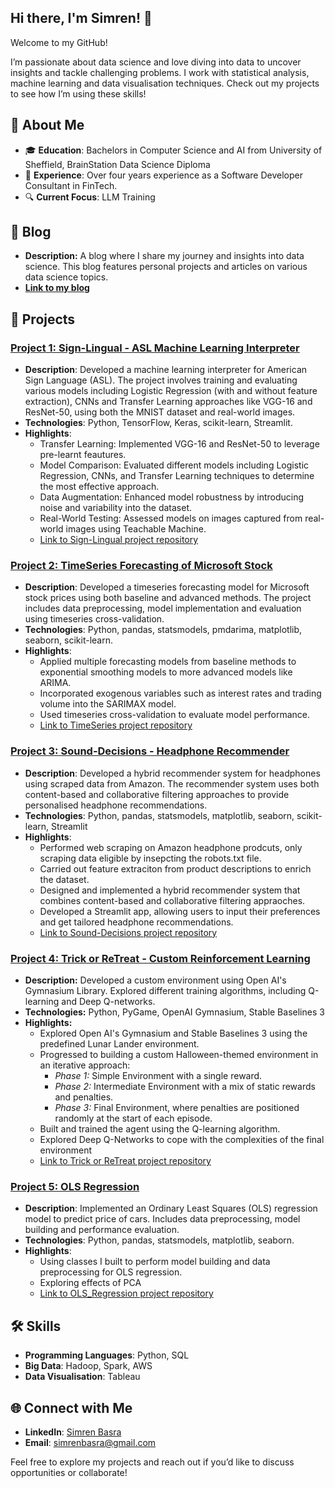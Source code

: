 ## Hi there, I'm Simren! 👋

Welcome to my GitHub! 

I’m passionate about data science and love diving into data to uncover insights and tackle challenging problems.
I work with statistical analysis, machine learning and data visualisation techniques. Check out my projects to see how I’m using these skills!

## 🧑 About Me
- 🎓 **Education**: Bachelors in Computer Science and AI from University of Sheffield, BrainStation Data Science Diploma
- 💼 **Experience**: Over four years experience as a Software Developer Consultant in FinTech.
- 🔍 **Current Focus**: LLM Training 

## 📝 Blog

- **Description:** A blog where I share my journey and insights into data science. This blog features personal projects and articles on various data science topics.
- [**Link to my blog**](https://simrenbasra.github.io/simys-blog/)

## 📂 Projects

### [Project 1: Sign-Lingual - ASL Machine Learning Interpreter](https://github.com/simrenbasra/Sign_Lingual)
- **Description**: Developed a machine learning interpreter for American Sign Language (ASL). The project involves training and evaluating various models including Logistic Regression (with and without feature extraction), CNNs and Transfer Learning approaches like VGG-16 and ResNet-50, using both the MNIST dataset and real-world images.
- **Technologies**: Python, TensorFlow, Keras, scikit-learn, Streamlit.
- **Highlights**:
  - Transfer Learning: Implemented VGG-16 and ResNet-50 to leverage pre-learnt feautures.
  - Model Comparison: Evaluated different models including Logistic Regression, CNNs, and Transfer Learning techniques to determine the most effective approach.
  - Data Augmentation: Enhanced model robustness by introducing noise and variability into the dataset.
  - Real-World Testing: Assessed models on images captured from real-world images using Teachable Machine.
  - [Link to Sign-Lingual project repository](https://github.com/simrenbasra/Sign_Lingual)

### [Project 2: TimeSeries Forecasting of Microsoft Stock](https://github.com/simrenbasra/timeseries)
- **Description**: Developed a timeseries forecasting model for Microsoft stock prices using both baseline and advanced methods. The project includes data preprocessing, model implementation and evaluation using timeseries cross-validation.
- **Technologies**: Python, pandas, statsmodels, pmdarima, matplotlib, seaborn, scikit-learn.
- **Highlights**:
  - Applied multiple forecasting models from baseline methods to exponential smoothing models to more advanced models like ARIMA.
  - Incorporated exogenous variables such as interest rates and trading volume into the SARIMAX model.
  - Used timeseries cross-validation to evaluate model performance.
  - [Link to TimeSeries project repository](https://github.com/simrenbasra/timeseries)

### [Project 3: Sound-Decisions - Headphone Recommender](https://github.com/simrenbasra/sound-decisions)
- **Description**: Developed a hybrid recommender system for headphones using scraped data from Amazon. The recommender system uses both content-based and collaborative filtering approaches to provide personalised headphone recommendations.
- **Technologies**: Python, pandas, statsmodels, matplotlib, seaborn, scikit-learn, Streamlit
- **Highlights**:
  - Performed web scraping on Amazon headphone prodcuts, only scraping data eligible by insepcting the robots.txt file.
  - Carried out feature extraciton from product descriptions to enrich the dataset.
  - Designed and implemented a hybrid recommender system that combines content-based and collaborative filtering appraoches.
  - Developed a Streamlit app, allowing users to input their preferences and get tailored headphone recommendations.
  - [Link to Sound-Decisions project repository](https://github.com/simrenbasra/sound-decisions)

### [Project 4: Trick or ReTreat - Custom Reinforcement Learning](https://github.com/simrenbasra/Trick_Or_ReTreat)
- **Description:** Developed a custom environment using Open AI's Gymnasium Library. Explored different training algorithms, including Q-learning and Deep Q-networks.
- **Technologies:** Python, PyGame, OpenAI Gymnasium, Stable Baselines 3
- **Highlights:**
  - Explored Open AI's Gymnasium and Stable Baselines 3 using the predefined Lunar Lander environment.
  - Progressed to building a custom Halloween-themed environment in an iterative approach:
      - _Phase 1:_ Simple Environment with a single reward.
      - _Phase 2:_ Intermediate Environment with a mix of static rewards and penalties.
      - _Phase 3:_ Final Environment, where penalties are positioned randomly at the start of each episode.
  - Built and trained the agent using the Q-learning algorithm.
  - Explored Deep Q-Networks to cope with the complexities of the final environment
  - [Link to Trick or ReTreat project repository](https://github.com/simrenbasra/Trick_Or_ReTreat)
    
### [Project 5: OLS Regression](https://github.com/simrenbasra/OLS_Regression)
- **Description**:  Implemented an Ordinary Least Squares (OLS) regression model to predict price of cars. Includes data preprocessing, model building and performance evaluation.
- **Technologies**: Python, pandas, statsmodels, matplotlib, seaborn.
- **Highlights**:
  - Using classes I built to perform model building and data preprocessing for OLS regression.
  - Exploring effects of PCA 
  - [Link to OLS_Regression project repository](https://github.com/simrenbasra/OLS_Regression)
    
## 🛠 Skills
- **Programming Languages**: Python, SQL
- **Big Data**: Hadoop, Spark, AWS
- **Data Visualisation**: Tableau

## 🌐 Connect with Me
- **LinkedIn**: [Simren Basra](https://www.linkedin.com/in/simrenbasra/)
- **Email**: simrenbasra@gmail.com

Feel free to explore my projects and reach out if you’d like to discuss opportunities or collaborate!
